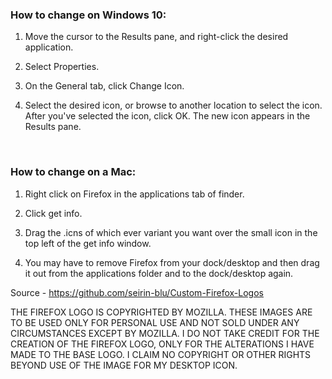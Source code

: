 ### How to change on Windows 10:


1. Move the cursor to the Results pane, and right-click the desired application.

2. Select Properties.

3. On the General tab, click Change Icon.

4. Select the desired icon, or browse to another location to select the icon. After you've selected the icon, click OK. The new icon appears in the Results pane.

<br>

### How to change on a Mac:

1. Right click on Firefox in the applications tab of finder.

2. Click get info.

3. Drag the .icns of which ever variant you want over the small icon in the top left of the get info window.

4. You may have to remove Firefox from your dock/desktop and then drag it out from the applications folder and to the dock/desktop again.

Source - https://github.com/seirin-blu/Custom-Firefox-Logos

THE FIREFOX LOGO IS COPYRIGHTED BY MOZILLA. THESE IMAGES ARE TO BE USED ONLY FOR PERSONAL USE AND NOT SOLD UNDER ANY CIRCUMSTANCES EXCEPT BY MOZILLA. I DO NOT TAKE CREDIT FOR THE CREATION OF THE FIREFOX LOGO, ONLY FOR THE ALTERATIONS I HAVE MADE TO THE BASE LOGO. I CLAIM NO COPYRIGHT OR OTHER RIGHTS BEYOND USE OF THE IMAGE FOR MY DESKTOP ICON.